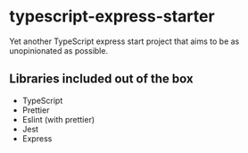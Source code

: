 # typescript-express-starter

Yet another TypeScript express start project that aims to be as unopinionated as possible.

## Libraries included out of the box

- TypeScript
- Prettier
- Eslint (with prettier)
- Jest
- Express

